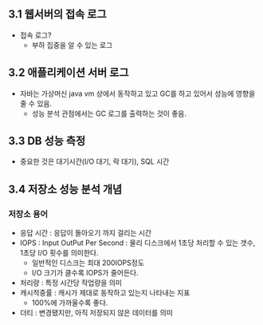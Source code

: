 ## 3.1 웹서버의 접속 로그

- 접속 로그? 
  - 부하 집중을 알 수 있는 로그



## 3.2 애플리케이션 서버 로그

- 자바는 가상머신 java vm 상에서 동작하고 있고 GC를 하고 있어서 성능에 영향을 줄 수 있음.
  - 성능 분석 관점에서는 GC 로그를 출력하는 것이 좋음.



## 3.3 DB 성능 측정

- 중요한 것은 대기시간(I/O 대기, 락 대기), SQL 시간



## 3.4 저장소 성능 분석 개념

### 저장소 용어

- 응답 시간 : 응답이 돌아오기 까지 걸리는 시간
- IOPS : Input OutPut Per Second : 물리 디스크에서 1초당 처리할 수 있는 갯수, 1초당 I/O 횟수를 의미한다.
  - 일반적인 디스크는 최대 200IOPS정도
  - I/O 크기가 클수록 IOPS가 줄어든다.
- 처리량 : 특정 시간당 작업량을 의미
- 캐시적중률 : 캐시가 제대로 동작하고 있는지 나타내는 지표
  - 100%에 가까울수록 좋다.
- 더티 : 변경됐지만, 아직 저장되지 않은 데이터를 의미